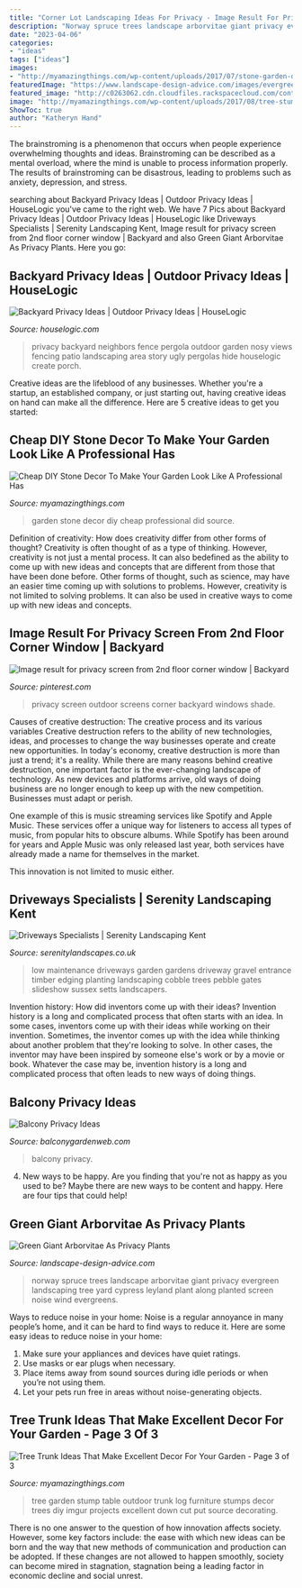 ```yaml
---
title: "Corner Lot Landscaping Ideas For Privacy - Image Result For Privacy Screen From 2nd Floor Corner Window"
description: "Norway spruce trees landscape arborvitae giant privacy evergreen landscaping tree yard cypress leyland plant along planted screen noise wind evergreens"
date: "2023-04-06"
categories:
- "ideas"
tags: ["ideas"]
images:
- "http://myamazingthings.com/wp-content/uploads/2017/07/stone-garden-decor-1.jpg"
featuredImage: "https://www.landscape-design-advice.com/images/evergreen-trees-norway-spru.jpg"
featured_image: "http://c0263062.cdn.cloudfiles.rackspacecloud.com/content/images/sized/backyard-privacy-ideas-pergola_57962eea6e8abe436f3053d4b6a79345_3x2_jpg_570x380_q85.jpg"
image: "http://myamazingthings.com/wp-content/uploads/2017/08/tree-stump-ideas-16.jpg"
ShowToc: true
author: "Katheryn Hand"
---
```



The brainstroming is a phenomenon that occurs when people experience overwhelming thoughts and ideas. Brainstroming can be described as a mental overload, where the mind is unable to process information properly. The results of brainstroming can be disastrous, leading to problems such as anxiety, depression, and stress.

	

		
searching about Backyard Privacy Ideas | Outdoor Privacy Ideas | HouseLogic you've came to the right web. We have 7 Pics about Backyard Privacy Ideas | Outdoor Privacy Ideas | HouseLogic like Driveways Specialists | Serenity Landscaping Kent, Image result for privacy screen from 2nd floor corner window | Backyard and also Green Giant Arborvitae As Privacy Plants. Here you go:
		
    
## Backyard Privacy Ideas | Outdoor Privacy Ideas | HouseLogic

<img loading=lazy src="http://c0263062.cdn.cloudfiles.rackspacecloud.com/content/images/sized/backyard-privacy-ideas-pergola_57962eea6e8abe436f3053d4b6a79345_3x2_jpg_570x380_q85.jpg" onerror="this.onerror=null;this.src='https://tse4.mm.bing.net/th?id=OIP.BlqOjOIE0iA6YmJbvy20MwHaE8&amp;pid=15.1';" alt="Backyard Privacy Ideas | Outdoor Privacy Ideas | HouseLogic">

_Source: houselogic.com_

>privacy backyard neighbors fence pergola outdoor garden nosy views fencing patio landscaping area story ugly pergolas hide houselogic create porch. 

	

Creative ideas are the lifeblood of any businesses. Whether you're a startup, an established company, or just starting out, having creative ideas on hand can make all the difference. Here are 5 creative ideas to get you started: 

    
## Cheap DIY Stone Decor To Make Your Garden Look Like A Professional Has

<img loading=lazy src="http://myamazingthings.com/wp-content/uploads/2017/07/stone-garden-decor-1.jpg" onerror="this.onerror=null;this.src='https://tse2.mm.bing.net/th?id=OIP.CqluY7ghhFwtQFzsbFBIngHaJ3&amp;pid=15.1';" alt="Cheap DIY Stone Decor To Make Your Garden Look Like A Professional Has">

_Source: myamazingthings.com_

>garden stone decor diy cheap professional did source. 

	

Definition of creativity: How does creativity differ from other forms of thought?
Creativity is often thought of as a type of thinking. However, creativity is not just a mental process. It can also bedefined as the ability to come up with new ideas and concepts that are different from those that have been done before. Other forms of thought, such as science, may have an easier time coming up with solutions to problems. However, creativity is not limited to solving problems. It can also be used in creative ways to come up with new ideas and concepts.

    
## Image Result For Privacy Screen From 2nd Floor Corner Window | Backyard

<img loading=lazy src="https://i.pinimg.com/736x/d1/73/12/d17312d1f32cdcb50167882497385b42--corner-windows-privacy-screens.jpg" onerror="this.onerror=null;this.src='https://tse3.mm.bing.net/th?id=OIP.F0JyKdDJ3h8Cd6h-TLzuBQHaLH&amp;pid=15.1';" alt="Image result for privacy screen from 2nd floor corner window | Backyard">

_Source: pinterest.com_

>privacy screen outdoor screens corner backyard windows shade. 

	

Causes of creative destruction: The creative process and its various variables
Creative destruction refers to the ability of new technologies, ideas, and processes to change the way businesses operate and create new opportunities. In today's economy, creative destruction is more than just a trend; it's a reality.
While there are many reasons behind creative destruction, one important factor is the ever-changing landscape of technology. As new devices and platforms arrive, old ways of doing business are no longer enough to keep up with the new competition. Businesses must adapt or perish.

One example of this is music streaming services like Spotify and Apple Music. These services offer a unique way for listeners to access all types of music, from popular hits to obscure albums. While Spotify has been around for years and Apple Music was only released last year, both services have already made a name for themselves in the market.

This innovation is not limited to music either.

    
## Driveways Specialists | Serenity Landscaping Kent

<img loading=lazy src="https://www.serenitylandscapes.co.uk/wp-content/gallery/driveways-1/10-driveway-gravel-pebble-timber-gates-planting-trees-cobble-edging-cobbles-setts-garden-landscapers-front-east-sussex-entrance.JPG" onerror="this.onerror=null;this.src='https://tse3.mm.bing.net/th?id=OIP.Y5bZo-bMWRGn-dPvJZkldAHaFj&amp;pid=15.1';" alt="Driveways Specialists | Serenity Landscaping Kent">

_Source: serenitylandscapes.co.uk_

>low maintenance driveways garden gardens driveway gravel entrance timber edging planting landscaping cobble trees pebble gates slideshow sussex setts landscapers. 

	

Invention history: How did inventors come up with their ideas?
Invention history is a long and complicated process that often starts with an idea. In some cases, inventors come up with their ideas while working on their invention. Sometimes, the inventor comes up with the idea while thinking about another problem that they're looking to solve. In other cases, the inventor may have been inspired by someone else's work or by a movie or book. Whatever the case may be, invention history is a long and complicated process that often leads to new ways of doing things.

    
## Balcony Privacy Ideas

<img loading=lazy src="https://balconygardenweb-lhnfx0beomqvnhspx.netdna-ssl.com/wp-content/uploads/2015/08/balcony-privacy-ideas-4_mini.jpg" onerror="this.onerror=null;this.src='https://tse3.mm.bing.net/th?id=OIP.EoGtst2SH8ty67lo1c6noQHaJ4&amp;pid=15.1';" alt="Balcony Privacy Ideas">

_Source: balconygardenweb.com_

>balcony privacy. 

	

4. New ways to be happy.
Are you finding that you're not as happy as you used to be? Maybe there are new ways to be content and happy. Here are four tips that could help!

    
## Green Giant Arborvitae As Privacy Plants

<img loading=lazy src="https://www.landscape-design-advice.com/images/evergreen-trees-norway-spru.jpg" onerror="this.onerror=null;this.src='https://tse4.mm.bing.net/th?id=OIP.6pp9GtnRbYqncnpnrXDN2wHaEu&amp;pid=15.1';" alt="Green Giant Arborvitae As Privacy Plants">

_Source: landscape-design-advice.com_

>norway spruce trees landscape arborvitae giant privacy evergreen landscaping tree yard cypress leyland plant along planted screen noise wind evergreens. 

	

Ways to reduce noise in your home:
Noise is a regular annoyance in many people’s home, and it can be hard to find ways to reduce it. Here are some easy ideas to reduce noise in your home:
1. Make sure your appliances and devices have quiet ratings.
2. Use masks or ear plugs when necessary.
3. Place items away from sound sources during idle periods or when you’re not using them.
4. Let your pets run free in areas without noise-generating objects.

    
## Tree Trunk Ideas That Make Excellent Decor For Your Garden - Page 3 Of 3

<img loading=lazy src="http://myamazingthings.com/wp-content/uploads/2017/08/tree-stump-ideas-16.jpg" onerror="this.onerror=null;this.src='https://tse3.mm.bing.net/th?id=OIP.nLKfNeSq3rUIsYeGBMcdCQDhEs&amp;pid=15.1';" alt="Tree Trunk Ideas That Make Excellent Decor For Your Garden - Page 3 of 3">

_Source: myamazingthings.com_

>tree garden stump table outdoor trunk log furniture stumps decor trees diy imgur projects excellent down cut put source decorating. 

	

There is no one answer to the question of how innovation affects society. However, some key factors include: the ease with which new ideas can be born and the way that new methods of communication and production can be adopted. If these changes are not allowed to happen smoothly, society can become mired in stagnation, stagnation being a leading factor in economic decline and social unrest.

